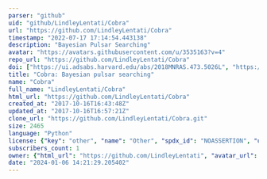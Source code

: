 ```yaml
---
parser: "github"
uid: "github/LindleyLentati/Cobra"
url: "https://github.com/LindleyLentati/Cobra"
timestamp: "2022-07-17 17:14:54.443138"
description: "Bayesian Pulsar Searching"
avatar: "https://avatars.githubusercontent.com/u/3535163?v=4"
repo_url: "https://github.com/LindleyLentati/Cobra"
doi: ["https://ui.adsabs.harvard.edu/abs/2018MNRAS.473.5026L", "https://ui.adsabs.harvard.edu/abs/2020ascl.soft02016L/abstract"]
title: "Cobra: Bayesian pulsar searching"
name: "Cobra"
full_name: "LindleyLentati/Cobra"
html_url: "https://github.com/LindleyLentati/Cobra"
created_at: "2017-10-16T16:43:48Z"
updated_at: "2017-10-16T16:57:21Z"
clone_url: "https://github.com/LindleyLentati/Cobra.git"
size: 2465
language: "Python"
license: {"key": "other", "name": "Other", "spdx_id": "NOASSERTION", "url": null, "node_id": "MDc6TGljZW5zZTA="}
subscribers_count: 1
owner: {"html_url": "https://github.com/LindleyLentati", "avatar_url": "https://avatars.githubusercontent.com/u/3535163?v=4", "login": "LindleyLentati", "type": "User"}
date: "2024-01-06 14:21:29.205402"
---
```

